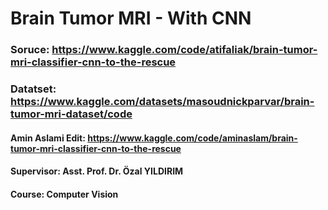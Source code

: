 # Brain Tumor MRI - With CNN 

### Soruce: https://www.kaggle.com/code/atifaliak/brain-tumor-mri-classifier-cnn-to-the-rescue

### Datatset: https://www.kaggle.com/datasets/masoudnickparvar/brain-tumor-mri-dataset/code

#### Amin Aslami Edit: https://www.kaggle.com/code/aminaslam/brain-tumor-mri-classifier-cnn-to-the-rescue

#### Supervisor: Asst. Prof. Dr. Özal YILDIRIM

#### Course: Computer Vision
